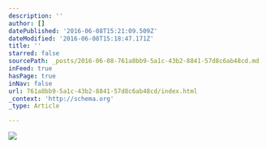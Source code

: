 ```yaml
---
description: ''
author: []
datePublished: '2016-06-08T15:21:09.509Z'
dateModified: '2016-06-08T15:18:47.171Z'
title: ''
starred: false
sourcePath: _posts/2016-06-08-761a8bb9-5a1c-43b2-8841-57d8c6ab48cd.md
inFeed: true
hasPage: true
inNav: false
url: 761a8bb9-5a1c-43b2-8841-57d8c6ab48cd/index.html
_context: 'http://schema.org'
_type: Article

---
```

![](https://the-grid-user-content.s3-us-west-2.amazonaws.com/a9cef208-7194-4ada-9d47-b4caaa9827f3.jpg)